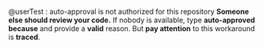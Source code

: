 @userTest : auto-approval is not authorized for this repository
**Someone else should review your code.**
If nobody is available, type **auto-approved because** and provide a **valid** reason.
But **pay attention** to this workaround is **traced**.